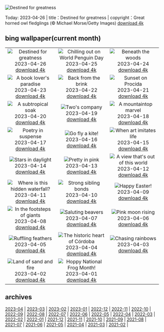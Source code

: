 ![Destined for greatness](https://cn.bing.com/th?id=OHR.GHOAudubonDay_EN-US1034364185_UHD.jpg&w=1000)

Today: 2023-04-26 | title：Destined for greatness | copyright：Great horned owl fledglings (© Michael Morse/Getty Images) [download 4k](https://cn.bing.com/th?id=OHR.GHOAudubonDay_EN-US1034364185_UHD.jpg)

## bing wallpaper(current month)

|  |  |  |
| :----: | :----: | :----: |
| ![Destined for greatness](https://cn.bing.com/th?id=OHR.GHOAudubonDay_EN-US1034364185_UHD.jpg&pid=hp&w=384&h=216&rs=1&c=4) <br/>2023-04-26 [download 4k](https://cn.bing.com/th?id=OHR.GHOAudubonDay_EN-US1034364185_UHD.jpg)| ![Chilling out on World Penguin Day](https://cn.bing.com/th?id=OHR.AdelieWPD_EN-US5175747404_UHD.jpg&pid=hp&w=384&h=216&rs=1&c=4) <br/>2023-04-25 [download 4k](https://cn.bing.com/th?id=OHR.AdelieWPD_EN-US5175747404_UHD.jpg)| ![Beneath the woods](https://cn.bing.com/th?id=OHR.FranconianWineCellar_EN-US3287515626_UHD.jpg&pid=hp&w=384&h=216&rs=1&c=4) <br/>2023-04-24 [download 4k](https://cn.bing.com/th?id=OHR.FranconianWineCellar_EN-US3287515626_UHD.jpg)|
| ![A book lover's paradise](https://cn.bing.com/th?id=OHR.StuttgartPublicLibrary_EN-US3925069856_UHD.jpg&pid=hp&w=384&h=216&rs=1&c=4) <br/>2023-04-23 [download 4k](https://cn.bing.com/th?id=OHR.StuttgartPublicLibrary_EN-US3925069856_UHD.jpg)| ![Back from the brink](https://cn.bing.com/th?id=OHR.EarthDayFox_EN-US3922955169_UHD.jpg&pid=hp&w=384&h=216&rs=1&c=4) <br/>2023-04-22 [download 4k](https://cn.bing.com/th?id=OHR.EarthDayFox_EN-US3922955169_UHD.jpg)| ![Sunset on Procida](https://cn.bing.com/th?id=OHR.ProcidaItaly_EN-US6282924427_UHD.jpg&pid=hp&w=384&h=216&rs=1&c=4) <br/>2023-04-21 [download 4k](https://cn.bing.com/th?id=OHR.ProcidaItaly_EN-US6282924427_UHD.jpg)|
| ![A subtropical soak](https://cn.bing.com/th?id=OHR.OcalaNF_EN-US5881034085_UHD.jpg&pid=hp&w=384&h=216&rs=1&c=4) <br/>2023-04-20 [download 4k](https://cn.bing.com/th?id=OHR.OcalaNF_EN-US5881034085_UHD.jpg)| ![Two's company](https://cn.bing.com/th?id=OHR.TaiwanYuhina_EN-US1768443431_UHD.jpg&pid=hp&w=384&h=216&rs=1&c=4) <br/>2023-04-19 [download 4k](https://cn.bing.com/th?id=OHR.TaiwanYuhina_EN-US1768443431_UHD.jpg)| ![A mountaintop marvel](https://cn.bing.com/th?id=OHR.MPPUnesco_EN-US8204922969_UHD.jpg&pid=hp&w=384&h=216&rs=1&c=4) <br/>2023-04-18 [download 4k](https://cn.bing.com/th?id=OHR.MPPUnesco_EN-US8204922969_UHD.jpg)|
| ![Poetry in suspense](https://cn.bing.com/th?id=OHR.OneThousandSprings_EN-US8092648404_UHD.jpg&pid=hp&w=384&h=216&rs=1&c=4) <br/>2023-04-17 [download 4k](https://cn.bing.com/th?id=OHR.OneThousandSprings_EN-US8092648404_UHD.jpg)| ![Go fly a kite!](https://cn.bing.com/th?id=OHR.KiteDay_EN-US7254188187_UHD.jpg&pid=hp&w=384&h=216&rs=1&c=4) <br/>2023-04-16 [download 4k](https://cn.bing.com/th?id=OHR.KiteDay_EN-US7254188187_UHD.jpg)| ![When art imitates life](https://cn.bing.com/th?id=OHR.LorenzoQuinn_EN-US6997686421_UHD.jpg&pid=hp&w=384&h=216&rs=1&c=4) <br/>2023-04-15 [download 4k](https://cn.bing.com/th?id=OHR.LorenzoQuinn_EN-US6997686421_UHD.jpg)|
| ![Stars in daylight](https://cn.bing.com/th?id=OHR.RedSeaStars_EN-US6473635643_UHD.jpg&pid=hp&w=384&h=216&rs=1&c=4) <br/>2023-04-14 [download 4k](https://cn.bing.com/th?id=OHR.RedSeaStars_EN-US6473635643_UHD.jpg)| ![Pretty in pink](https://cn.bing.com/th?id=OHR.PhloxSubulata_EN-US0635247129_UHD.jpg&pid=hp&w=384&h=216&rs=1&c=4) <br/>2023-04-13 [download 4k](https://cn.bing.com/th?id=OHR.PhloxSubulata_EN-US0635247129_UHD.jpg)| ![A view that's out of this world](https://cn.bing.com/th?id=OHR.EuropeFromISS_EN-US3248706956_UHD.jpg&pid=hp&w=384&h=216&rs=1&c=4) <br/>2023-04-12 [download 4k](https://cn.bing.com/th?id=OHR.EuropeFromISS_EN-US3248706956_UHD.jpg)|
| ![Where is this hidden waterfall?](https://cn.bing.com/th?id=OHR.MossyGrottoFalls_EN-US5828454161_UHD.jpg&pid=hp&w=384&h=216&rs=1&c=4) <br/>2023-04-11 [download 4k](https://cn.bing.com/th?id=OHR.MossyGrottoFalls_EN-US5828454161_UHD.jpg)| ![Strong sibling bonds](https://cn.bing.com/th?id=OHR.ElephantTwins_EN-US2939253051_UHD.jpg&pid=hp&w=384&h=216&rs=1&c=4) <br/>2023-04-10 [download 4k](https://cn.bing.com/th?id=OHR.ElephantTwins_EN-US2939253051_UHD.jpg)| ![Happy Easter!](https://cn.bing.com/th?id=OHR.LithuanianEggs_EN-US5086451033_UHD.jpg&pid=hp&w=384&h=216&rs=1&c=4) <br/>2023-04-09 [download 4k](https://cn.bing.com/th?id=OHR.LithuanianEggs_EN-US5086451033_UHD.jpg)|
| ![In the footsteps of giants](https://cn.bing.com/th?id=OHR.NIrelandGiants_EN-US3269727738_UHD.jpg&pid=hp&w=384&h=216&rs=1&c=4) <br/>2023-04-08 [download 4k](https://cn.bing.com/th?id=OHR.NIrelandGiants_EN-US3269727738_UHD.jpg)| ![Saluting beavers](https://cn.bing.com/th?id=OHR.KitsAspen_EN-US6734104933_UHD.jpg&pid=hp&w=384&h=216&rs=1&c=4) <br/>2023-04-07 [download 4k](https://cn.bing.com/th?id=OHR.KitsAspen_EN-US6734104933_UHD.jpg)| ![Pink moon rising](https://cn.bing.com/th?id=OHR.ArizonaPinkMoon_EN-US5941531826_UHD.jpg&pid=hp&w=384&h=216&rs=1&c=4) <br/>2023-04-06 [download 4k](https://cn.bing.com/th?id=OHR.ArizonaPinkMoon_EN-US5941531826_UHD.jpg)|
| ![Ruffling feathers](https://cn.bing.com/th?id=OHR.BlackGrouseLekking_EN-US3235220681_UHD.jpg&pid=hp&w=384&h=216&rs=1&c=4) <br/>2023-04-05 [download 4k](https://cn.bing.com/th?id=OHR.BlackGrouseLekking_EN-US3235220681_UHD.jpg)| ![The historic heart of Córdoba](https://cn.bing.com/th?id=OHR.RomanBridge_EN-US4101165681_UHD.jpg&pid=hp&w=384&h=216&rs=1&c=4) <br/>2023-04-04 [download 4k](https://cn.bing.com/th?id=OHR.RomanBridge_EN-US4101165681_UHD.jpg)| ![Chasing rainbows](https://cn.bing.com/th?id=OHR.HonaunauNP_EN-US9995236109_UHD.jpg&pid=hp&w=384&h=216&rs=1&c=4) <br/>2023-04-03 [download 4k](https://cn.bing.com/th?id=OHR.HonaunauNP_EN-US9995236109_UHD.jpg)|
| ![Land of sand and fire](https://cn.bing.com/th?id=OHR.JavaBromo_EN-US3411031416_UHD.jpg&pid=hp&w=384&h=216&rs=1&c=4) <br/>2023-04-02 [download 4k](https://cn.bing.com/th?id=OHR.JavaBromo_EN-US3411031416_UHD.jpg)| ![Hoppy National Frog Month!](https://cn.bing.com/th?id=OHR.FrogMonth_EN-US6861485456_UHD.jpg&pid=hp&w=384&h=216&rs=1&c=4) <br/>2023-04-01 [download 4k](https://cn.bing.com/th?id=OHR.FrogMonth_EN-US6861485456_UHD.jpg)|

## archives

[2023-04](./archives/en-US/2023-04.md) | [2023-03](./archives/en-US/2023-03.md) | [2023-02](./archives/en-US/2023-02.md) | [2023-01](./archives/en-US/2023-01.md) | [2022-12](./archives/en-US/2022-12.md) | [2022-11](./archives/en-US/2022-11.md) | [2022-10](./archives/en-US/2022-10.md) | [2022-09](./archives/en-US/2022-09.md) |
[2022-08](./archives/en-US/2022-08.md) | [2022-07](./archives/en-US/2022-07.md) | [2022-06](./archives/en-US/2022-06.md) | [2022-05](./archives/en-US/2022-05.md) | [2022-04](./archives/en-US/2022-04.md) | [2022-03](./archives/en-US/2022-03.md) | [2022-02](./archives/en-US/2022-02.md) | [2022-01](./archives/en-US/2022-01.md) |
[2021-12](./archives/en-US/2021-12.md) | [2021-11](./archives/en-US/2021-11.md) | [2021-10](./archives/en-US/2021-10.md) | [2021-09](./archives/en-US/2021-09.md) | [2021-08](./archives/en-US/2021-08.md) | [2021-07](./archives/en-US/2021-07.md) | [2021-06](./archives/en-US/2021-06.md) | [2021-05](./archives/en-US/2021-05.md) |
[2021-04](./archives/en-US/2021-04.md) | [2021-03](./archives/en-US/2021-03.md) | [2021-02](./archives/en-US/2021-02.md) |
